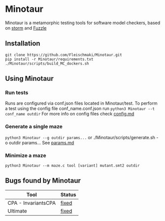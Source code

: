 # Minotaur
Minotaur is a metamorphic testing tools for software model checkers, based on [storm](https://github.com/mariachris/storm) and [Fuzzle](https://github.com/SoftSec-KAIST/Fuzzle)

## Installation
```
git clone https://github.com/Fleischmaki/Minotaur.git
pip install -r Minotaur/requirements.txt
./Minotaur/scripts/build_MC_dockers.sh
```

## Using Minotaur
### Run tests
Runs are configured via conf.json files located in Minotaur/test.
To perform a test using the config file conf_name.conf.json run `python3 Minotaur --t conf_name outdir`
For more info on config files check [config.md](./config.md)

### Generate a single maze
`python3 Minotaur --g outdir params...` or ./Minotaur/scripts/generate.sh -o outdir params...
See [params.md](./params.md)

### Minimize a maze
`python3 Minotaur --m maze.c tool [variant] mutant.smt2 outdir`

## Bugs found by Minotaur
 Tool | Status 
 -- | -- 
 CPA - InvariantsCPA | [fixed](https://gitlab.com/sosy-lab/software/cpachecker/-/issues/1114)
Ultimate | [fixed](https://github.com/ultimate-pa/ultimate/issues/642#issuecomment-1661186726)
